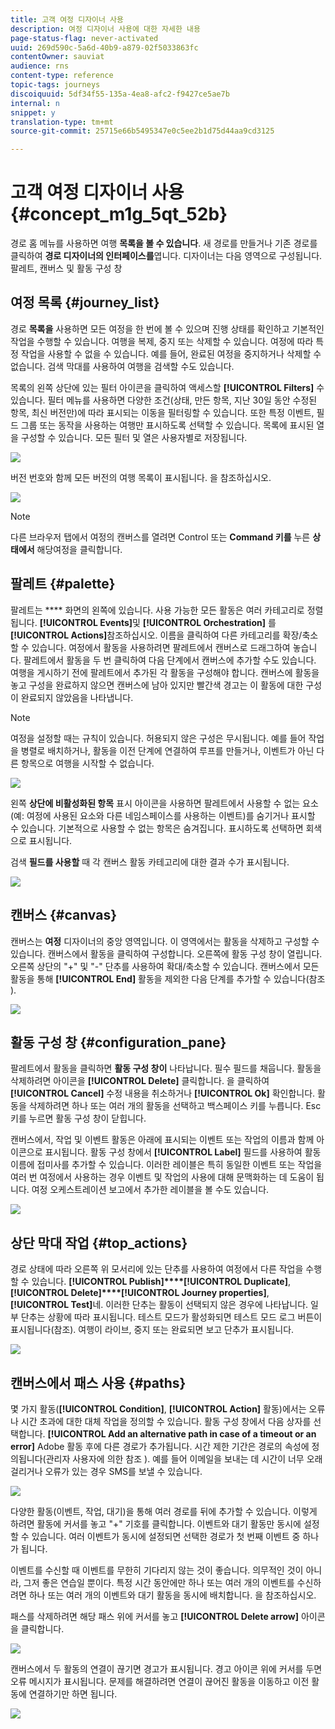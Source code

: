 ```yaml
---
title: 고객 여정 디자이너 사용
description: 여정 디자이너 사용에 대한 자세한 내용
page-status-flag: never-activated
uuid: 269d590c-5a6d-40b9-a879-02f5033863fc
contentOwner: sauviat
audience: rns
content-type: reference
topic-tags: journeys
discoiquuid: 5df34f55-135a-4ea8-afc2-f9427ce5ae7b
internal: n
snippet: y
translation-type: tm+mt
source-git-commit: 25715e66b5495347e0c5ee2b1d75d44aa9cd3125

---
```



# 고객 여정 디자이너 사용 {#concept_m1g_5qt_52b}

경로 홈 메뉴를 사용하면 여행 **목록을 볼 수 있습니다**. 새 경로를 만들거나 기존 경로를 클릭하여 **경로 디자이너의 인터페이스를**&#x200B;엽니다. 디자이너는 다음 영역으로 구성됩니다.팔레트, 캔버스 및 활동 구성 창

## 여정 목록 {#journey_list}

경로 **목록을** 사용하면 모든 여정을 한 번에 볼 수 있으며 진행 상태를 확인하고 기본적인 작업을 수행할 수 있습니다. 여행을 복제, 중지 또는 삭제할 수 있습니다. 여정에 따라 특정 작업을 사용할 수 없을 수 있습니다. 예를 들어, 완료된 여정을 중지하거나 삭제할 수 없습니다. 검색 막대를 사용하여 여행을 검색할 수도 있습니다.

목록의 왼쪽 상단에 있는 필터 아이콘을 클릭하여 액세스할 **[!UICONTROL Filters]** 수 있습니다. 필터 메뉴를 사용하면 다양한 조건(상태, 만든 항목, 지난 30일 동안 수정된 항목, 최신 버전만)에 따라 표시되는 이동을 필터링할 수 있습니다. 또한 특정 이벤트, 필드 그룹 또는 동작을 사용하는 여행만 표시하도록 선택할 수 있습니다. 목록에 표시된 열을 구성할 수 있습니다. 모든 필터 및 열은 사용자별로 저장됩니다.

![](../assets/journey74.png)

버전 번호와 함께 모든 버전의 여행 목록이 표시됩니다. 을 [](../building-journeys/journey-versions.md)참조하십시오.

![](../assets/journey37.png)

>[!NOTE]
>
>다른 브라우저 탭에서 여정의 캔버스를 열려면 Control 또는 **Command 키를** 누른 **상태에서** 해당여정을 클릭합니다.

## 팔레트 {#palette}

팔레트는 **** 화면의 왼쪽에 있습니다. 사용 가능한 모든 활동은 여러 카테고리로 정렬됩니다. **[!UICONTROL Events]**&#x200B;및 **[!UICONTROL Orchestration]** 를 **[!UICONTROL Actions]**&#x200B;참조하십시오. 이름을 클릭하여 다른 카테고리를 확장/축소할 수 있습니다. 여정에서 활동을 사용하려면 팔레트에서 캔버스로 드래그하여 놓습니다. 팔레트에서 활동을 두 번 클릭하여 다음 단계에서 캔버스에 추가할 수도 있습니다. 여행을 게시하기 전에 팔레트에서 추가된 각 활동을 구성해야 합니다. 캔버스에 활동을 놓고 구성을 완료하지 않으면 캔버스에 남아 있지만 빨간색 경고는 이 활동에 대한 구성이 완료되지 않았음을 나타냅니다.

>[!NOTE]
>
>여정을 설정할 때는 규칙이 있습니다. 허용되지 않은 구성은 무시됩니다. 예를 들어 작업을 병렬로 배치하거나, 활동을 이전 단계에 연결하여 루프를 만들거나, 이벤트가 아닌 다른 항목으로 여행을 시작할 수 없습니다.

![](../assets/journey38.png)

왼쪽 **상단에 비활성화된 항목** 표시 아이콘을 사용하면 팔레트에서 사용할 수 없는 요소(예: 여정에 사용된 요소와 다른 네임스페이스를 사용하는 이벤트)를 숨기거나 표시할 수 있습니다. 기본적으로 사용할 수 없는 항목은 숨겨집니다. 표시하도록 선택하면 회색으로 표시됩니다.

검색 **필드를 사용할** 때 각 캔버스 활동 카테고리에 대한 결과 수가 표시됩니다.

![](../assets/palette-filter.png)

## 캔버스 {#canvas}

캔버스는 **여정** 디자이너의 중앙 영역입니다. 이 영역에서는 활동을 삭제하고 구성할 수 있습니다. 캔버스에서 활동을 클릭하여 구성합니다. 오른쪽에 활동 구성 창이 열립니다. 오른쪽 상단의 &quot;+&quot; 및 &quot;-&quot; 단추를 사용하여 확대/축소할 수 있습니다. 캔버스에서 모든 활동을 통해 **[!UICONTROL End]** 활동을 제외한 다음 단계를 추가할 수 있습니다(참조 [](../building-journeys/end-activity.md)).

![](../assets/journey39.png)

## 활동 구성 창 {#configuration_pane}

팔레트에서 활동을 클릭하면 **활동 구성 창이** 나타납니다. 필수 필드를 채웁니다. 활동을 삭제하려면 아이콘을 **[!UICONTROL Delete]** 클릭합니다. 을 클릭하여 **[!UICONTROL Cancel]** 수정 내용을 취소하거나 **[!UICONTROL Ok]** 확인합니다. 활동을 삭제하려면 하나 또는 여러 개의 활동을 선택하고 백스페이스 키를 누릅니다. Esc 키를 누르면 활동 구성 창이 닫힙니다.

캔버스에서, 작업 및 이벤트 활동은 아래에 표시되는 이벤트 또는 작업의 이름과 함께 아이콘으로 표시됩니다. 활동 구성 창에서 **[!UICONTROL Label]** 필드를 사용하여 활동 이름에 접미사를 추가할 수 있습니다. 이러한 레이블은 특히 동일한 이벤트 또는 작업을 여러 번 여정에서 사용하는 경우 이벤트 및 작업의 사용에 대해 문맥화하는 데 도움이 됩니다. 여정 오케스트레이션 보고에서 추가한 레이블을 볼 수도 있습니다.

![](../assets/journey59bis.png)

## 상단 막대 작업 {#top_actions}

경로 상태에 따라 오른쪽 위 모서리에 있는 단추를 사용하여 여정에서 다른 작업을 수행할 수 있습니다. **[!UICONTROL Publish]****[!UICONTROL Duplicate]**, **[!UICONTROL Delete]****[!UICONTROL Journey properties]**, **[!UICONTROL Test]**&#x200B;네. 이러한 단추는 활동이 선택되지 않은 경우에 나타납니다. 일부 단추는 상황에 따라 표시됩니다. 테스트 모드가 활성화되면 테스트 모드 로그 버튼이 표시됩니다(참조). [](../building-journeys/testing-the-journey.md) 여행이 라이브, 중지 또는 완료되면 보고 단추가 표시됩니다.

![](../assets/journey41.png)

## 캔버스에서 패스 사용 {#paths}

몇 가지 활동(**[!UICONTROL Condition]**, **[!UICONTROL Action]** 활동)에서는 오류나 시간 초과에 대한 대체 작업을 정의할 수 있습니다. 활동 구성 창에서 다음 상자를 선택합니다. **[!UICONTROL Add an alternative path in case of a timeout or an error]** Adobe 활동 후에 다른 경로가 추가됩니다. 시간 제한 기간은 경로의 속성에 정의됩니다(관리자 사용자에 의한 참조 [](../building-journeys/changing-properties.md) ). 예를 들어 이메일을 보내는 데 시간이 너무 오래 걸리거나 오류가 있는 경우 SMS를 보낼 수 있습니다.

![](../assets/journey42.png)

다양한 활동(이벤트, 작업, 대기)을 통해 여러 경로를 뒤에 추가할 수 있습니다. 이렇게 하려면 활동에 커서를 놓고 &quot;+&quot; 기호를 클릭합니다. 이벤트와 대기 활동만 동시에 설정할 수 있습니다. 여러 이벤트가 동시에 설정되면 선택한 경로가 첫 번째 이벤트 중 하나가 됩니다.

이벤트를 수신할 때 이벤트를 무한히 기다리지 않는 것이 좋습니다. 의무적인 것이 아니라, 그저 좋은 연습일 뿐이다. 특정 시간 동안에만 하나 또는 여러 개의 이벤트를 수신하려면 하나 또는 여러 개의 이벤트와 대기 활동을 동시에 배치합니다. 을 [](../building-journeys/event-activities.md#section_vxv_h25_pgb)참조하십시오.

패스를 삭제하려면 해당 패스 위에 커서를 놓고 **[!UICONTROL Delete arrow]** 아이콘을 클릭합니다.

![](../assets/journey42ter.png)

캔버스에서 두 활동의 연결이 끊기면 경고가 표시됩니다. 경고 아이콘 위에 커서를 두면 오류 메시지가 표시됩니다. 문제를 해결하려면 연결이 끊어진 활동을 이동하고 이전 활동에 연결하기만 하면 됩니다.

![](../assets/canvas-disconnected.png)